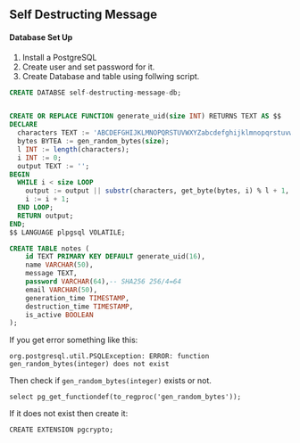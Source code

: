 
## Self Destructing Message

#### Database Set Up

1. Install a PostgreSQL 
2. Create user and set password for it.
3. Create Database and table using follwing script. 

```sql
CREATE DATABSE self-destructing-message-db;


CREATE OR REPLACE FUNCTION generate_uid(size INT) RETURNS TEXT AS $$
DECLARE
  characters TEXT := 'ABCDEFGHIJKLMNOPQRSTUVWXYZabcdefghijklmnopqrstuvwxyz0123456789';
  bytes BYTEA := gen_random_bytes(size);
  l INT := length(characters);
  i INT := 0;
  output TEXT := '';
BEGIN
  WHILE i < size LOOP
    output := output || substr(characters, get_byte(bytes, i) % l + 1, 1);
    i := i + 1;
  END LOOP;
  RETURN output;
END;
$$ LANGUAGE plpgsql VOLATILE;

CREATE TABLE notes (
    id TEXT PRIMARY KEY DEFAULT generate_uid(16),
	name VARCHAR(50),
	message TEXT,
	password VARCHAR(64),-- SHA256 256/4=64
	email VARCHAR(50),
	generation_time TIMESTAMP,
	destruction_time TIMESTAMP,
	is_active BOOLEAN
);

```
If you get error something like this:
```
org.postgresql.util.PSQLException: ERROR: function gen_random_bytes(integer) does not exist
```
Then check if `gen_random_bytes(integer)` exists or not.
```
select pg_get_functiondef(to_regproc('gen_random_bytes'));
``` 
If it does not exist then create it:
```
CREATE EXTENSION pgcrypto;
```


